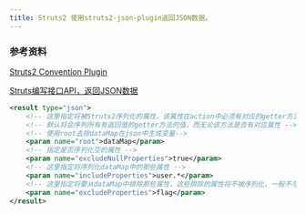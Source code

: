 ```yaml
---
title: Struts2 使用struts2-json-plugin返回JSON数据。
---
```


### 参考资料

[Struts2 Convention Plugin]

[Struts编写接口API，返回JSON数据]

```xml
<result type="json">  
    <!-- 这里指定将被Struts2序列化的属性，该属性在action中必须有对应的getter方法 -->  
    <!-- 默认将会序列所有有返回值的getter方法的值，而无论该方法是否有对应属性 -->  
    <!-- 使用root去除dataMap在json中生成变量-->  
    <param name="root">dataMap</param>  
    <!-- 指定是否序列化空的属性 -->  
    <param name="excludeNullProperties">true</param>  
    <!-- 这里指定将序列化dataMap中的那些属性 -->  
    <param name="includeProperties">user.*</param>  
    <!-- 这里指定将要从dataMap中排除那些属性，这些排除的属性将不被序列化，一般不与上边的参数配置同时出现 -->  
    <param name="excludeProperties">flag</param>  
</result> 
```

[Struts编写接口API，返回JSON数据]:https://blog.csdn.net/xiaoxiaoxianxian/article/details/40322473
[Struts2 Convention Plugin]:http://struts.apache.org/plugins/convention/#setup
